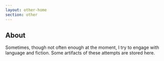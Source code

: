 ```yaml
---
layout: other-home
section: other
---
```


## About

Sometimes, though not often enough at the moment, I try to engage with language and fiction. Some artifacts of these attempts are stored here.









